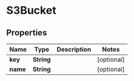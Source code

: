 

# S3Bucket

## Properties

Name | Type | Description | Notes
------------ | ------------- | ------------- | -------------
**key** | **String** |  |  [optional]
**name** | **String** |  |  [optional]



